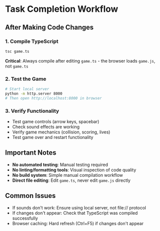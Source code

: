 # Task Completion Workflow

## After Making Code Changes

### 1. Compile TypeScript
```bash
tsc game.ts
```
**Critical**: Always compile after editing `game.ts` - the browser loads `game.js`, not `game.ts`

### 2. Test the Game
```bash
# Start local server
python -m http.server 8000
# Then open http://localhost:8000 in browser
```

### 3. Verify Functionality
- Test game controls (arrow keys, spacebar)
- Check sound effects are working
- Verify game mechanics (collision, scoring, lives)
- Test game over and restart functionality

## Important Notes
- **No automated testing**: Manual testing required
- **No linting/formatting tools**: Visual inspection of code quality
- **No build system**: Simple manual compilation workflow
- **Direct file editing**: Edit `game.ts`, never edit `game.js` directly

## Common Issues
- If sounds don't work: Ensure using local server, not file:// protocol
- If changes don't appear: Check that TypeScript was compiled successfully
- Browser caching: Hard refresh (Ctrl+F5) if changes don't appear
